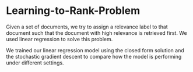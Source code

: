 # Learning-to-Rank-Problem

Given a set of documents, we try to assign a relevance label to that document such that the document with high relevance is retrieved first. We used linear regression to solve this problem.

We trained our linear regression model using the closed form solution and the stochastic gradient descent to compare how the model is performing under different settings. 
